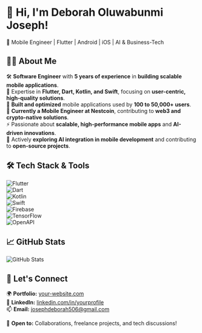 # 👋 Hi, I'm Deborah Oluwabunmi Joseph!  
🚀 Mobile Engineer | Flutter | Android | iOS | AI & Business-Tech  

## 👩‍💻 About Me  
🛠️ **Software Engineer** with **5 years of experience** in **building scalable mobile applications**.  
📱 Expertise in **Flutter, Dart, Kotlin, and Swift**, focusing on **user-centric, high-quality solutions**.  
🚀 **Built and optimized** mobile applications used by **100 to 50,000+ users**.  
💼 **Currently a Mobile Engineer at Nestcoin**, contributing to **web3 and crypto-native solutions**.  
⚡ Passionate about **scalable, high-performance mobile apps** and **AI-driven innovations**.  
🤖 Actively **exploring AI integration in mobile development** and contributing to **open-source projects**.  

## 🛠️ Tech Stack & Tools  
![Flutter](https://img.shields.io/badge/Flutter-blue?logo=flutter)  
![Dart](https://img.shields.io/badge/Dart-0175C2?logo=dart)  
![Kotlin](https://img.shields.io/badge/Kotlin-0095D5?logo=kotlin)  
![Swift](https://img.shields.io/badge/Swift-F05138?logo=swift)  
![Firebase](https://img.shields.io/badge/Firebase-FFCA28?logo=firebase)  
![TensorFlow](https://img.shields.io/badge/TensorFlow-FF6F00?logo=tensorflow)  
![OpenAPI](https://img.shields.io/badge/OpenAPI-6BA539?logo=openapi)  

## 📈 GitHub Stats  
![GitHub Stats](https://github-readme-stats.vercel.app/api?username=yourusername&show_icons=true&theme=radical)  

## 🤝 Let's Connect  
🌍 **Portfolio:** [your-website.com](https://zaap.bio/josdebum)  
💼 **LinkedIn:** [linkedin.com/in/yourprofile](https://www.linkedin.com/in/deborah-oluwabunmi-joseph/)  
📫 **Email:** josephdeborah506@gmail.com  

💬 **Open to:** Collaborations, freelance projects, and tech discussions!  


